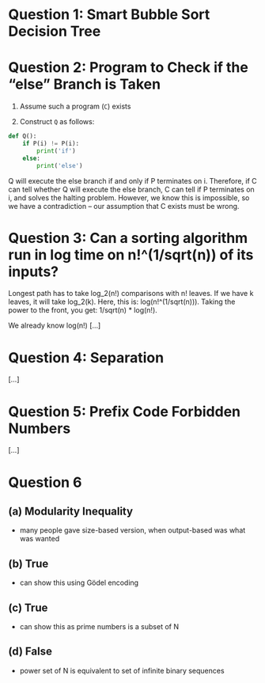 # Question 1: Smart Bubble Sort Decision Tree

# Question 2: Program to Check if the “else” Branch is Taken

1. Assume such a program (`C`) exists

2. Construct `Q` as follows:

```python
def Q():
    if P(i) != P(i):
        print('if')
    else:
        print('else')
```

Q will execute the else branch if and only if P terminates on i. Therefore, if C can tell whether Q will execute the else branch, C can tell if P terminates on i, and solves the halting problem. However, we know this is impossible, so we have a contradiction – our assumption that C exists must be wrong.

# Question 3: Can a sorting algorithm run in log time on n!^(1/sqrt(n)) of its inputs?

Longest path has to take log_2(n!) comparisons with n! leaves. If we have k leaves, it will take log_2(k). Here, this is: log(n!^(1/sqrt(n))). Taking the power to the front, you get: 1/sqrt(n) * log(n!).

We already know log(n!) […]

# Question 4: Separation

[…]

# Question 5: Prefix Code Forbidden Numbers

[…]

# Question 6

## (a) Modularity Inequality

* many people gave size-based version, when output-based was what was wanted

## (b) True

* can show this using Gödel encoding

## (c) True

* can show this as prime numbers is a subset of N

## (d) False

* power set of N is equivalent to set of infinite binary sequences
